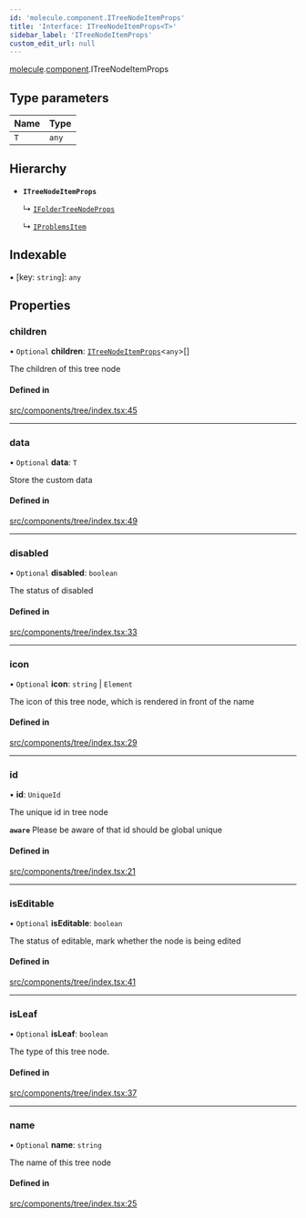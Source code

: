 ```yaml
---
id: 'molecule.component.ITreeNodeItemProps'
title: 'Interface: ITreeNodeItemProps<T>'
sidebar_label: 'ITreeNodeItemProps'
custom_edit_url: null
---
```


[molecule](../namespaces/molecule).[component](../namespaces/molecule.component).ITreeNodeItemProps

## Type parameters

| Name | Type  |
| :--- | :---- |
| `T`  | `any` |

## Hierarchy

-   **`ITreeNodeItemProps`**

    ↳ [`IFolderTreeNodeProps`](molecule.model.IFolderTreeNodeProps)

    ↳ [`IProblemsItem`](molecule.model.IProblemsItem)

## Indexable

▪ [key: `string`]: `any`

## Properties

### children

• `Optional` **children**: [`ITreeNodeItemProps`](molecule.component.ITreeNodeItemProps)<`any`\>[]

The children of this tree node

#### Defined in

[src/components/tree/index.tsx:45](https://github.com/DTStack/molecule/blob/b5324fcf/src/components/tree/index.tsx#L45)

---

### data

• `Optional` **data**: `T`

Store the custom data

#### Defined in

[src/components/tree/index.tsx:49](https://github.com/DTStack/molecule/blob/b5324fcf/src/components/tree/index.tsx#L49)

---

### disabled

• `Optional` **disabled**: `boolean`

The status of disabled

#### Defined in

[src/components/tree/index.tsx:33](https://github.com/DTStack/molecule/blob/b5324fcf/src/components/tree/index.tsx#L33)

---

### icon

• `Optional` **icon**: `string` \| `Element`

The icon of this tree node, which is rendered in front of the name

#### Defined in

[src/components/tree/index.tsx:29](https://github.com/DTStack/molecule/blob/b5324fcf/src/components/tree/index.tsx#L29)

---

### id

• **id**: `UniqueId`

The unique id in tree node

**`aware`** Please be aware of that id should be global unique

#### Defined in

[src/components/tree/index.tsx:21](https://github.com/DTStack/molecule/blob/b5324fcf/src/components/tree/index.tsx#L21)

---

### isEditable

• `Optional` **isEditable**: `boolean`

The status of editable, mark whether the node is being edited

#### Defined in

[src/components/tree/index.tsx:41](https://github.com/DTStack/molecule/blob/b5324fcf/src/components/tree/index.tsx#L41)

---

### isLeaf

• `Optional` **isLeaf**: `boolean`

The type of this tree node.

#### Defined in

[src/components/tree/index.tsx:37](https://github.com/DTStack/molecule/blob/b5324fcf/src/components/tree/index.tsx#L37)

---

### name

• `Optional` **name**: `string`

The name of this tree node

#### Defined in

[src/components/tree/index.tsx:25](https://github.com/DTStack/molecule/blob/b5324fcf/src/components/tree/index.tsx#L25)
